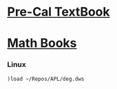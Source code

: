 # [Pre-Cal TextBook](https://drive.google.com/file/d/1ygtnpcQX_HhXZX7SsctTQaASouT5lilk/view?usp=sharing)
# [Math Books](https://drive.google.com/drive/folders/1iLD_Ap3FkKNrEbQx2nT4l_QlwVCaaibV?usp=sharing)

### Linux
```APL
)load ~/Repos/APL/deg.dws
```
